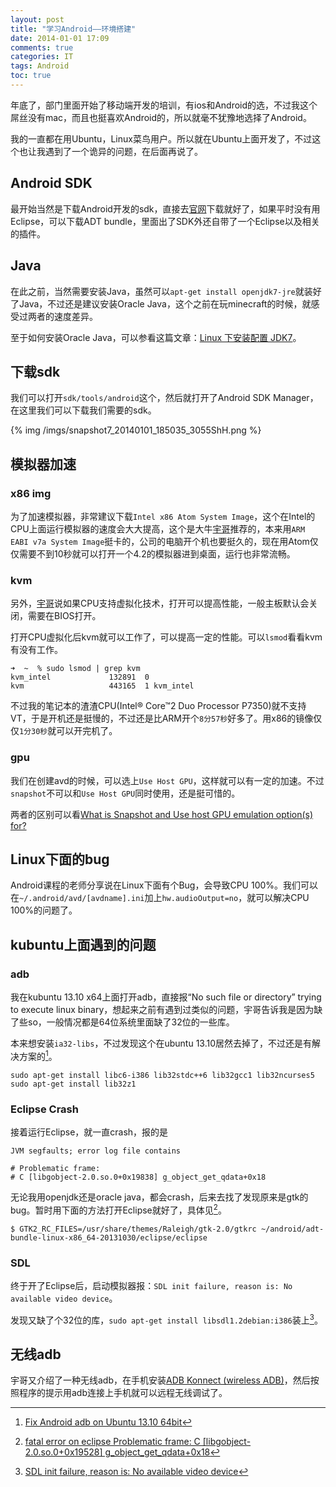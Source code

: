 ```yaml
---
layout: post
title: "学习Android——环境搭建"
date: 2014-01-01 17:09
comments: true
categories: IT
tags: Android
toc: true
---
```


年底了，部门里面开始了移动端开发的培训，有ios和Android的选，不过我这个屌丝没有mac，而且也挺喜欢Android的，所以就毫不犹豫地选择了Android。

我的一直都在用Ubuntu，Linux菜鸟用户。所以就在Ubuntu上面开发了，不过这个也让我遇到了一个诡异的问题，在后面再说了。


## Android SDK

<!-- more -->

最开始当然是下载Android开发的sdk，直接去[官网](http://developer.android.com/sdk/index.html#download)下载就好了，如果平时没有用Eclipse，可以下载ADT bundle，里面出了SDK外还自带了一个Eclipse以及相关的插件。

## Java
在此之前，当然需要安装Java，虽然可以`apt-get install openjdk7-jre`就装好了Java，不过还是建议安装Oracle Java，这个之前在玩minecraft的时候，就感受过两者的速度差异。

至于如何安装Oracle Java，可以参看这篇文章：[Linux 下安装配置 JDK7](http://dawndiy.com/archives/155/)。

## 下载sdk
我们可以打开`sdk/tools/android`这个，然后就打开了Android SDK Manager，在这里我们可以下载我们需要的sdk。

{% img /imgs/snapshot7_20140101_185035_3055ShH.png %}

## 模拟器加速

### x86 img

为了加速模拟器，非常建议下载`Intel x86 Atom System Image`，这个在Intel的CPU上面运行模拟器的速度会大大提高，这个是大牛[宇哥](https://github.com/cosmoslx)推荐的，本来用`ARM EABI v7a System Image`挺卡的，公司的电脑开个机也要挺久的，现在用Atom仅仅需要不到10秒就可以打开一个4.2的模拟器进到桌面，运行也非常流畅。

### kvm
另外，[宇哥](https://github.com/cosmoslx)说如果CPU支持虚拟化技术，打开可以提高性能，一般主板默认会关闭，需要在BIOS打开。

打开CPU虚拟化后kvm就可以工作了，可以提高一定的性能。可以`lsmod`看看kvm有没有工作。

``` console
➜  ~  % sudo lsmod | grep kvm
kvm_intel             132891  0
kvm                   443165  1 kvm_intel
```

不过我的笔记本的渣渣CPU(Intel® Core™2 Duo Processor P7350)就不支持VT，于是开机还是挺慢的，不过还是比ARM开个`8分57秒`好多了。用x86的镜像仅仅`1分30秒`就可以开完机了。

### gpu
我们在创建avd的时候，可以选上`Use Host GPU`，这样就可以有一定的加速。不过`snapshot`不可以和`Use Host GPU`同时使用，还是挺可惜的。

两者的区别可以看[What is Snapshot and Use host GPU emulation option(s) for?](http://android.stackexchange.com/questions/51739/what-is-snapshot-and-use-host-gpu-emulation-options-for)

## Linux下面的bug

Android课程的老师分享说在Linux下面有个Bug，会导致CPU 100%。我们可以在`~/.android/avd/[avdname].ini`加上`hw.audioOutput=no`，就可以解决CPU 100%的问题了。

## kubuntu上面遇到的问题

### adb
我在kubuntu 13.10 x64上面打开adb，直接报“No such file or directory” trying to execute linux binary，想起来之前有遇到过类似的问题，宇哥告诉我是因为缺了些so，一般情况都是64位系统里面缺了32位的一些库。

本来想安装`ia32-libs`，不过发现这个在ubuntu 13.10居然去掉了，不过还是有解决方案的[^1]。

``` console
sudo apt-get install libc6-i386 lib32stdc++6 lib32gcc1 lib32ncurses5
sudo apt-get install lib32z1
```

### Eclipse Crash
接着运行Eclipse，就一直crash，报的是

```
JVM segfaults; error log file contains

# Problematic frame:
# C [libgobject-2.0.so.0+0x19838] g_object_get_qdata+0x18
```
 
无论我用openjdk还是oracle java，都会crash，后来去找了发现原来是gtk的bug。暂时用下面的方法打开Eclipse就好了，具体见[^2]。

```
$ GTK2_RC_FILES=/usr/share/themes/Raleigh/gtk-2.0/gtkrc ~/android/adt-bundle-linux-x86_64-20131030/eclipse/eclipse
```

### SDL
终于开了Eclipse后，启动模拟器报：`SDL init failure, reason is: No available video device`。

发现又缺了个32位的库，`sudo apt-get install libsdl1.2debian:i386`装上[^3]。

## 无线adb
宇哥又介绍了一种无线adb，在手机安装[ADB Konnect (wireless ADB)](https://play.google.com/store/apps/details?id=com.rockolabs.adbkonnect)，然后按照程序的提示用adb连接上手机就可以远程无线调试了。


[^1]: [Fix Android adb on Ubuntu 13.10 64bit](http://mem0ryleak.tumblr.com/post/64617476512/fix-android-adb-on-ubuntu-13-10-64bit)

[^2]: [fatal error on eclipse Problematic frame: C [libgobject-2.0.so.0+0x19528] g_object_get_qdata+0x18](https://bugs.launchpad.net/ubuntu/+source/openjdk-7/+bug/1241532)

[^3]: [SDL init failure, reason is: No available video device](http://stackoverflow.com/questions/4841908/sdl-init-failure-reason-is-no-available-video-device)
